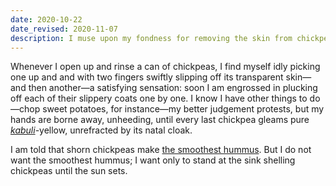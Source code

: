 ```yaml
---
date: 2020-10-22
date_revised: 2020-11-07
description: I muse upon my fondness for removing the skin from chickpeas.
---
```


Whenever I open up and rinse a can of chickpeas, I find myself idly
picking one up and and with two fingers swiftly slipping off its
transparent skin—and then another—a satisfying sensation: soon I am
engrossed in plucking off each of their slippery coats one by one.<!-- FOLD --> I
know I have other things to do—chop sweet potatoes, for instance—my
better judgement protests, but my hands are borne away, unheeding, until
every last chickpea gleams pure *[kabuli][poischiche]*-yellow, unrefracted by its natal
cloak.

I am told that shorn chickpeas make [the smoothest hummus][ethereal].
But I do not want the smoothest hummus; I want only to stand at the sink
shelling chickpeas until the sun sets.

[ethereal]: https://smittenkitchen.com/2013/01/ethereally-smooth-hummus/ "ethereally smooth hummus – smitten kitchen"
[poischiche]: https://en.wikipedia.org/wiki/Chickpea "Chickpea – Wikipedia (Kabuli is the kind of chickpea commonly sold in North America)"
